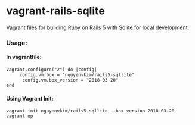 # vagrant-rails-sqlite
Vagrant files for building Ruby on Rails 5 with Sqlite for local development.  

### Usage:

#### In vagrantfile:

    Vagrant.configure("2") do |config|
         config.vm.box = "nguyenvkim/rails5-sqllite"
          config.vm.box_version = "2018-03-20"
    end


#### Using Vagrant Init:

    vagrant init nguyenvkim/rails5-sqllite --box-version 2018-03-20
    vagrant up
